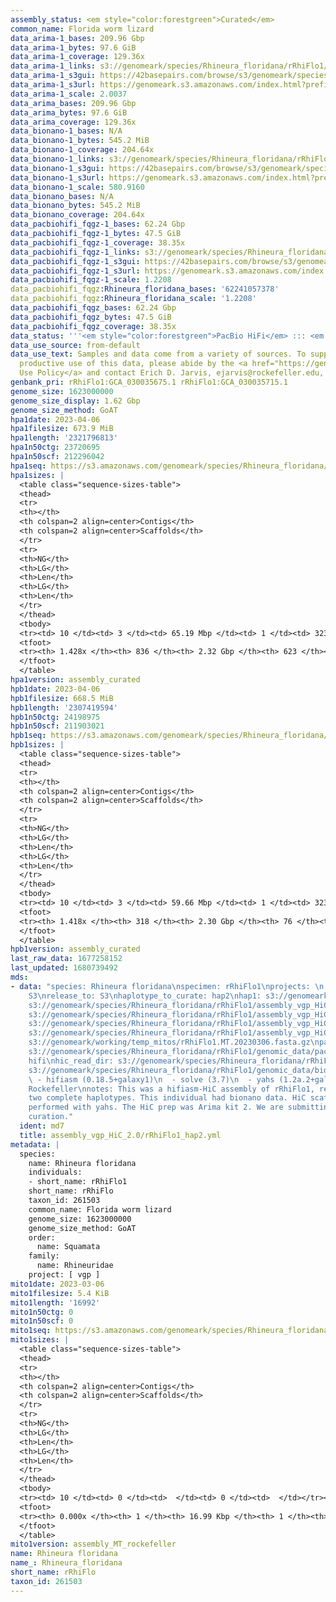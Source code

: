 ```yaml
---
assembly_status: <em style="color:forestgreen">Curated</em>
common_name: Florida worm lizard
data_arima-1_bases: 209.96 Gbp
data_arima-1_bytes: 97.6 GiB
data_arima-1_coverage: 129.36x
data_arima-1_links: s3://genomeark/species/Rhineura_floridana/rRhiFlo1/genomic_data/arima/<br>
data_arima-1_s3gui: https://42basepairs.com/browse/s3/genomeark/species/Rhineura_floridana/rRhiFlo1/genomic_data/arima/
data_arima-1_s3url: https://genomeark.s3.amazonaws.com/index.html?prefix=species/Rhineura_floridana/rRhiFlo1/genomic_data/arima/
data_arima-1_scale: 2.0037
data_arima_bases: 209.96 Gbp
data_arima_bytes: 97.6 GiB
data_arima_coverage: 129.36x
data_bionano-1_bases: N/A
data_bionano-1_bytes: 545.2 MiB
data_bionano-1_coverage: 204.64x
data_bionano-1_links: s3://genomeark/species/Rhineura_floridana/rRhiFlo1/genomic_data/bionano/<br>
data_bionano-1_s3gui: https://42basepairs.com/browse/s3/genomeark/species/Rhineura_floridana/rRhiFlo1/genomic_data/bionano/
data_bionano-1_s3url: https://genomeark.s3.amazonaws.com/index.html?prefix=species/Rhineura_floridana/rRhiFlo1/genomic_data/bionano/
data_bionano-1_scale: 580.9160
data_bionano_bases: N/A
data_bionano_bytes: 545.2 MiB
data_bionano_coverage: 204.64x
data_pacbiohifi_fqgz-1_bases: 62.24 Gbp
data_pacbiohifi_fqgz-1_bytes: 47.5 GiB
data_pacbiohifi_fqgz-1_coverage: 38.35x
data_pacbiohifi_fqgz-1_links: s3://genomeark/species/Rhineura_floridana/rRhiFlo1/genomic_data/pacbio_hifi/<br>
data_pacbiohifi_fqgz-1_s3gui: https://42basepairs.com/browse/s3/genomeark/species/Rhineura_floridana/rRhiFlo1/genomic_data/pacbio_hifi/
data_pacbiohifi_fqgz-1_s3url: https://genomeark.s3.amazonaws.com/index.html?prefix=species/Rhineura_floridana/rRhiFlo1/genomic_data/pacbio_hifi/
data_pacbiohifi_fqgz-1_scale: 1.2208
data_pacbiohifi_fqgz:Rhineura_floridana_bases: '62241057378'
data_pacbiohifi_fqgz:Rhineura_floridana_scale: '1.2208'
data_pacbiohifi_fqgz_bases: 62.24 Gbp
data_pacbiohifi_fqgz_bytes: 47.5 GiB
data_pacbiohifi_fqgz_coverage: 38.35x
data_status: '''<em style="color:forestgreen">PacBio HiFi</em> ::: <em style="color:forestgreen">Arima</em>'''
data_use_source: from-default
data_use_text: Samples and data come from a variety of sources. To support fair and
  productive use of this data, please abide by the <a href="https://genome10k.soe.ucsc.edu/data-use-policies/">Data
  Use Policy</a> and contact Erich D. Jarvis, ejarvis@rockefeller.edu, with any questions.
genbank_pri: rRhiFlo1:GCA_030035675.1 rRhiFlo1:GCA_030035715.1
genome_size: 1623000000
genome_size_display: 1.62 Gbp
genome_size_method: GoAT
hpa1date: 2023-04-06
hpa1filesize: 673.9 MiB
hpa1length: '2321796813'
hpa1n50ctg: 23720695
hpa1n50scf: 212296042
hpa1seq: https://s3.amazonaws.com/genomeark/species/Rhineura_floridana/rRhiFlo1/assembly_curated/rRhiFlo1.hap1.decon.20230406.fasta.gz
hpa1sizes: |
  <table class="sequence-sizes-table">
  <thead>
  <tr>
  <th></th>
  <th colspan=2 align=center>Contigs</th>
  <th colspan=2 align=center>Scaffolds</th>
  </tr>
  <tr>
  <th>NG</th>
  <th>LG</th>
  <th>Len</th>
  <th>LG</th>
  <th>Len</th>
  </tr>
  </thead>
  <tbody>
  <tr><td> 10 </td><td> 3 </td><td> 65.19 Mbp </td><td> 1 </td><td> 323.94 Mbp </td></tr><tr><td> 20 </td><td> 6 </td><td> 38.31 Mbp </td><td> 2 </td><td> 239.81 Mbp </td></tr><tr><td> 30 </td><td> 11 </td><td> 28.38 Mbp </td><td> 2 </td><td> 239.81 Mbp </td></tr><tr><td> 40 </td><td> 17 </td><td> 25.31 Mbp </td><td> 3 </td><td> 232.59 Mbp </td></tr><tr style="background-color:#cccccc;"><td> 50 </td><td> 24 </td><td style="background-color:#88ff88;"> 23.72 Mbp </td><td> 4 </td><td style="background-color:#88ff88;"> 212.30 Mbp </td></tr><tr><td> 60 </td><td> 31 </td><td> 19.21 Mbp </td><td> 4 </td><td> 212.30 Mbp </td></tr><tr><td> 70 </td><td> 40 </td><td> 16.77 Mbp </td><td> 5 </td><td> 194.48 Mbp </td></tr><tr><td> 80 </td><td> 51 </td><td> 14.82 Mbp </td><td> 6 </td><td> 188.58 Mbp </td></tr><tr><td> 90 </td><td> 62 </td><td> 12.98 Mbp </td><td> 7 </td><td> 158.20 Mbp </td></tr><tr><td> 100 </td><td> 75 </td><td> 11.65 Mbp </td><td> 8 </td><td> 155.10 Mbp </td></tr></tbody>
  <tfoot>
  <tr><th> 1.428x </th><th> 836 </th><th> 2.32 Gbp </th><th> 623 </th><th> 2.32 Gbp </th></tr>
  </tfoot>
  </table>
hpa1version: assembly_curated
hpb1date: 2023-04-06
hpb1filesize: 668.5 MiB
hpb1length: '2307419594'
hpb1n50ctg: 24198975
hpb1n50scf: 211903021
hpb1seq: https://s3.amazonaws.com/genomeark/species/Rhineura_floridana/rRhiFlo1/assembly_curated/rRhiFlo1.hap2.cur.20230406.fasta.gz
hpb1sizes: |
  <table class="sequence-sizes-table">
  <thead>
  <tr>
  <th></th>
  <th colspan=2 align=center>Contigs</th>
  <th colspan=2 align=center>Scaffolds</th>
  </tr>
  <tr>
  <th>NG</th>
  <th>LG</th>
  <th>Len</th>
  <th>LG</th>
  <th>Len</th>
  </tr>
  </thead>
  <tbody>
  <tr><td> 10 </td><td> 3 </td><td> 59.66 Mbp </td><td> 1 </td><td> 323.58 Mbp </td></tr><tr><td> 20 </td><td> 6 </td><td> 40.35 Mbp </td><td> 2 </td><td> 240.32 Mbp </td></tr><tr><td> 30 </td><td> 10 </td><td> 36.08 Mbp </td><td> 2 </td><td> 240.32 Mbp </td></tr><tr><td> 40 </td><td> 15 </td><td> 30.06 Mbp </td><td> 3 </td><td> 232.43 Mbp </td></tr><tr style="background-color:#cccccc;"><td> 50 </td><td> 22 </td><td style="background-color:#88ff88;"> 24.20 Mbp </td><td> 4 </td><td style="background-color:#88ff88;"> 211.90 Mbp </td></tr><tr><td> 60 </td><td> 29 </td><td> 21.77 Mbp </td><td> 4 </td><td> 211.90 Mbp </td></tr><tr><td> 70 </td><td> 37 </td><td> 18.40 Mbp </td><td> 5 </td><td> 188.68 Mbp </td></tr><tr><td> 80 </td><td> 46 </td><td> 15.52 Mbp </td><td> 6 </td><td> 158.44 Mbp </td></tr><tr><td> 90 </td><td> 57 </td><td> 13.98 Mbp </td><td> 7 </td><td> 155.51 Mbp </td></tr><tr><td> 100 </td><td> 70 </td><td> 10.48 Mbp </td><td> 8 </td><td> 136.23 Mbp </td></tr></tbody>
  <tfoot>
  <tr><th> 1.418x </th><th> 318 </th><th> 2.30 Gbp </th><th> 76 </th><th> 2.31 Gbp </th></tr>
  </tfoot>
  </table>
hpb1version: assembly_curated
last_raw_data: 1677258152
last_updated: 1680739492
mds:
- data: "species: Rhineura floridana\nspecimen: rRhiFlo1\nprojects: \n  - vgp\ndata_location:
    S3\nrelease_to: S3\nhaplotype_to_curate: hap2\nhap1: s3://genomeark/species/Rhineura_floridana/rRhiFlo1/assembly_vgp_HiC_2.0/rRhiFlo1.HiC.hap1.20230305.fasta.gz\nhap2:
    s3://genomeark/species/Rhineura_floridana/rRhiFlo1/assembly_vgp_HiC_2.0/rRhiFlo1.HiC.hap2.20230305.fasta.gz\npretext_hap1:
    s3://genomeark/species/Rhineura_floridana/rRhiFlo1/assembly_vgp_HiC_2.0/evaluation/hap1/pretext/rRhiFlo1_hap1__s2_heatmap.pretext\npretext_hap2:
    s3://genomeark/species/Rhineura_floridana/rRhiFlo1/assembly_vgp_HiC_2.0/evaluation/hap2/pretext/rRhiFlo1_hap2__s2_heatmap.pretext\nkmer_spectra_img:
    s3://genomeark/species/Rhineura_floridana/rRhiFlo1/assembly_vgp_HiC_2.0/evaluation/merqury/rRhiFlo1_png/\nmito:
    s3://genomeark/working/temp_mitos/rRhiFlo1.MT.20230306.fasta.gz\npacbio_read_dir:
    s3://genomeark/species/Rhineura_floridana/rRhiFlo1/genomic_data/pacbio_hifi/\npacbio_read_type:
    hifi\nhic_read_dir: s3://genomeark/species/Rhineura_floridana/rRhiFlo1/genomic_data/arima/\nbionano_cmap_dir:
    s3://genomeark/species/Rhineura_floridana/rRhiFlo1/genomic_data/bionano/\npipeline:\n
    \ - hifiasm (0.18.5+galaxy1)\n  - solve (3.7)\n  - yahs (1.2a.2+galaxy0)\nassembled_by_group:
    Rockefeller\nnotes: This was a hifiasm-HiC assembly of rRhiFlo1, resulting in
    two complete haplotypes. This individual had bionano data. HiC scaffolding was
    performed with yahs. The HiC prep was Arima kit 2. We are submitting hap2 for
    curation."
  ident: md7
  title: assembly_vgp_HiC_2.0/rRhiFlo1_hap2.yml
metadata: |
  species:
    name: Rhineura floridana
    individuals:
    - short_name: rRhiFlo1
    short_name: rRhiFlo
    taxon_id: 261503
    common_name: Florida worm lizard
    genome_size: 1623000000
    genome_size_method: GoAT
    order:
      name: Squamata
    family:
      name: Rhineuridae
    project: [ vgp ]
mito1date: 2023-03-06
mito1filesize: 5.4 KiB
mito1length: '16992'
mito1n50ctg: 0
mito1n50scf: 0
mito1seq: https://s3.amazonaws.com/genomeark/species/Rhineura_floridana/rRhiFlo1/assembly_MT_rockefeller/rRhiFlo1.MT.20230306.fasta.gz
mito1sizes: |
  <table class="sequence-sizes-table">
  <thead>
  <tr>
  <th></th>
  <th colspan=2 align=center>Contigs</th>
  <th colspan=2 align=center>Scaffolds</th>
  </tr>
  <tr>
  <th>NG</th>
  <th>LG</th>
  <th>Len</th>
  <th>LG</th>
  <th>Len</th>
  </tr>
  </thead>
  <tbody>
  <tr><td> 10 </td><td> 0 </td><td>  </td><td> 0 </td><td>  </td></tr><tr><td> 20 </td><td> 0 </td><td>  </td><td> 0 </td><td>  </td></tr><tr><td> 30 </td><td> 0 </td><td>  </td><td> 0 </td><td>  </td></tr><tr><td> 40 </td><td> 0 </td><td>  </td><td> 0 </td><td>  </td></tr><tr style="background-color:#cccccc;"><td> 50 </td><td> 0 </td><td style="background-color:#ff8888;">  </td><td> 0 </td><td style="background-color:#ff8888;">  </td></tr><tr><td> 60 </td><td> 0 </td><td>  </td><td> 0 </td><td>  </td></tr><tr><td> 70 </td><td> 0 </td><td>  </td><td> 0 </td><td>  </td></tr><tr><td> 80 </td><td> 0 </td><td>  </td><td> 0 </td><td>  </td></tr><tr><td> 90 </td><td> 0 </td><td>  </td><td> 0 </td><td>  </td></tr><tr><td> 100 </td><td> 0 </td><td>  </td><td> 0 </td><td>  </td></tr></tbody>
  <tfoot>
  <tr><th> 0.000x </th><th> 1 </th><th> 16.99 Kbp </th><th> 1 </th><th> 16.99 Kbp </th></tr>
  </tfoot>
  </table>
mito1version: assembly_MT_rockefeller
name: Rhineura floridana
name_: Rhineura_floridana
short_name: rRhiFlo
taxon_id: 261503
---
```

